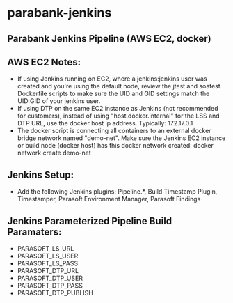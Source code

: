 # parabank-jenkins
## Parabank Jenkins Pipeline (AWS EC2, docker)

## AWS EC2 Notes:
- If using Jenkins running on EC2, where a jenkins:jenkins user was created and you're using the default node, review the jtest and soatest Dockerfile scripts to make sure the UID and GID settings match the UID:GID of your jenkins user.
- If using DTP on the same EC2 instance as Jenkins (not recommended for customers), instead of using "host.docker.internal" for the LSS and DTP URL, use the docker host ip address.  Typically: 172.17.0.1
- The docker script is connecting all containers to an external docker bridge network named "demo-net".  Make sure the Jenkins EC2 instance or build node (docker host) has this docker network created: docker network create demo-net

## Jenkins Setup:
- Add the following Jenkins plugins: Pipeline.*, Build Timestamp Plugin, Timestamper, Parasoft Environment Manager, Parasoft Findings

## Jenkins Parameterized Pipeline Build Paramaters:
- PARASOFT_LS_URL
- PARASOFT_LS_USER
- PARASOFT_LS_PASS
- PARASOFT_DTP_URL
- PARASOFT_DTP_USER
- PARASOFT_DTP_PASS
- PARASOFT_DTP_PUBLISH